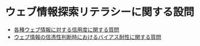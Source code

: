 # ウェブ情報探索リテラシーに関する設問
* [各種ウェブ情報に対する信用度に関する質問](https://github.com/hontolab/information-access-literacy/blob/master/web-credibility.md)
* [ウェブ情報の信憑性判断時におけるバイアス耐性に関する質問](https://github.com/hontolab/information-access-literacy/blob/master/credibility-judgment-bias.md)
